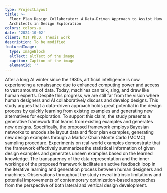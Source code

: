 ```yaml
---
type: ProjectLayout
title: >-
  Floor Plan Design Collaborator: A Data-Driven Approach to Assist Human
  Architects in Design Exploration
colors: colors-a
date: '2024-10-02'
client: MIT Ph.D. Thesis work
description: To be modified
featuredImage:
  type: ImageBlock
  altText: altText of the image
  caption: Caption of the image
  elementId: ''
---
```

After a long AI winter since the 1980s, artificial intelligence is now experiencing a renaissance due to enhanced computing power and access to vast amounts of data. Today, machines can talk, sing, and draw like human experts. Despite this progress, we are still far from the vision where human designers and AI collaboratively discuss and develop designs. This study argues that a data-driven approach holds great potential in the design process by quickly learning from existing examples and generating new alternatives for exploration. To support this claim, the study presents a generative framework that learns from existing examples and generates new designs. Specifically, the proposed framework employs Bayesian networks to encode site layout data and floor plan examples, generating new design examples through a Markov Chain Monte Carlo (MCMC) sampling procedure. Experiments on real-world examples demonstrate that the framework effectively summarizes the statistical information of given design examples and generates unseen examples based on the learned knowledge. The transparency of the data representation and the inner workings of the proposed framework facilitate an active feedback loop in the iterative learning and generation process between human designers and machines. Observations throughout the study reveal intrinsic limitations and potential improvements of contemporary optimization-based approaches from the perspective of both lateral and vertical design development.
